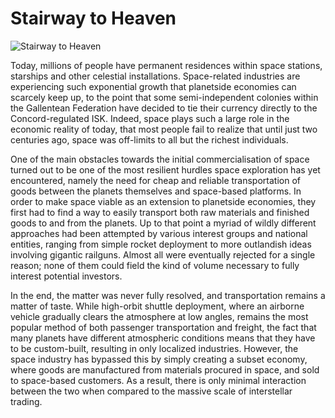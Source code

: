 # Stairway to Heaven

![Stairway to Heaven](images/Stairway.jpg)


Today, millions of people have permanent residences within space stations, starships and other celestial installations. Space-related industries are experiencing such exponential growth that planetside economies can scarcely keep up, to the point that some semi-independent colonies within the Gallentean Federation have decided to tie their currency directly to the Concord-regulated ISK. Indeed, space plays such a large role in the economic reality of today, that most people fail to realize that until just two centuries ago, space was off-limits to all but the richest individuals.

One of the main obstacles towards the initial commercialisation of space turned out to be one of the most resilient hurdles space exploration has yet encountered, namely the need for cheap and reliable transportation of goods between the planets themselves and space-based platforms. In order to make space viable as an extension to planetside economies, they first had to find a way to easily transport both raw materials and finished goods to and from the planets. Up to that point a myriad of wildly different approaches had been attempted by various interest groups and national entities, ranging from simple rocket deployment to more outlandish ideas involving gigantic railguns. Almost all were eventually rejected for a single reason; none of them could field the kind of volume necessary to fully interest potential investors.

In the end, the matter was never fully resolved, and transportation remains a matter of taste. While high-orbit shuttle deployment, where an airborne vehicle gradually clears the atmosphere at low angles, remains the most popular method of both passenger transportation and freight, the fact that many planets have different atmospheric conditions means that they have to be custom-built, resulting in only localized industries. However, the space industry has bypassed this by simply creating a subset economy, where goods are manufactured from materials procured in space, and sold to space-based customers. As a result, there is only minimal interaction between the two when compared to the massive scale of interstellar trading.





                            
                        
